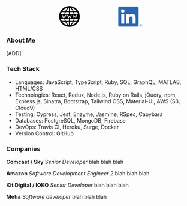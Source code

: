 <div align="center">
<a href="https://amcode.github.io/"><img src="img/www.png" width="55" hspace="50" alt="My website"></a>
<a href="https://linkedin.com/in/allan-muller"><img src="img/linkedin.png" width="64" hspace="50" alt="LinkedIn"></a>
</div>

### About Me

[ADD]

### Tech Stack
- Languages: JavaScript, TypeScript, Ruby, SQL, GraphQL, MATLAB, HTML/CSS
- Technologies: React, Redux, Node.js, Ruby on Rails, jQuery, npm, Express.js, Sinatra, Bootstrap, Tailwind CSS, Material-UI, AWS (S3, Cloud9)
- Testing: Cypress, Jest, Enzyme, Jasmine, RSpec, Capybara 
- Databases: PostgreSQL, MongoDB, Firebase
- DevOps: Travis CI, Heroku, Surge, Docker
- Version Control: GitHub

### Companies

**Comcast / Sky**
*Senior Developer*
blah blah blah

**Amazon**
*Software Development Engineer  2*
blah blah blah

**Kit Digital / IOKO**
*Senior Developer*
blah blah blah

**Metia**
*Software developer*
blah blah blah

<!--
**amcode/amcode** is a ✨ _special_ ✨ repository because its `README.md` (this file) appears on your GitHub profile.

Here are some ideas to get you started:

- 🔭 I’m currently working on ...
- 🌱 I’m currently learning ...
- 👯 I’m looking to collaborate on ...
- 🤔 I’m looking for help with ...
- 💬 Ask me about ...
- 📫 How to reach me: ...
- 😄 Pronouns: ...
- ⚡ Fun fact: ...
-->

